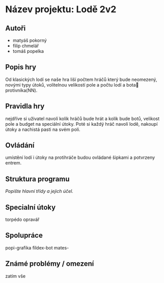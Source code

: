 # Název projektu: Lodě 2v2

## Autoři
- matyáš pokorný
- filip chmelář
- tomáš popelka

## Popis hry
Od klasických lodí se naše hra liší počtem hráčů který bude neomezený, novými typy útoků, volitelnou velikostí pole a počtu lodí a bota👞 protivníka(NN).

## Pravidla hry
nejdříve si uživatel navolí kolik hráčů bude hrát a kolik bude botů, velikost pole a budget na speciální útoky. Poté si každý hráč navolí lodě, nakoupí útoky a nachistá pasti na svém poli.

## Ovládání
umístění lodí i útoky na protihráče budou ovládané šipkami a potvrzeny entrem.

## Struktura programu
_Popište hlavní třídy a jejich účel._

## Specialní útoky
torpédo
opravář

## Spolupráce
popi-grafika
fildex-bot
mates-

## Známé problémy / omezení
zatím vše
